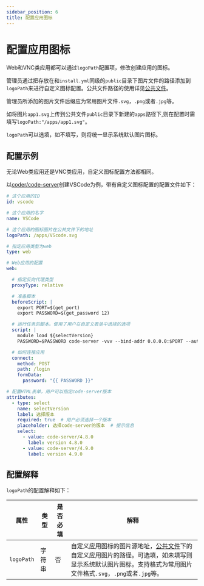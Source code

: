 ```yaml
---
sidebar_position: 6
title: 配置应用图标
---
```


# 配置应用图标

Web和VNC类应用都可以通过`logoPath`配置项，修改创建应用的图标。

管理员通过把存放在和`install.yml`同级的`public`目录下图片文件的路径添加到`logoPath`来进行自定义图标配置。公共文件路径的使用详见[公共文件](../../customization/public-files.md)。

管理员所添加的图片文件后缀应为常用图片文件`.svg`，`.png`或者`.jpg`等。

如将图片`app1.svg`上传到公共文件`public`目录下新建的`apps`路径下,则在配置时需填写`logoPath:"/apps/app1.svg"`。

`logoPath`可以选填，如不填写，则将统一显示系统默认图片图标。


## 配置示例

无论Web类应用还是VNC类应用，自定义图标配置方法都相同。

以[coder/code-server](https://github.com/coder/code-server)创建VSCode为例，带有自定义图标配置的配置文件如下：

```yaml title="config/apps/vscode.yml"
# 这个应用的ID
id: vscode

# 这个应用的名字
name: VSCode

# 这个应用的图标图片在公共文件下的地址
logoPath: /apps/VScode.svg

# 指定应用类型为web
type: web

# Web应用的配置
web:

  # 指定反向代理类型
  proxyType: relative

  # 准备脚本
  beforeScript: |
    export PORT=$(get_port)
    export PASSWORD=$(get_password 12)

  # 运行任务的脚本。使用了用户在自定义表单中选择的选项
  script: |
    module load ${selectVersion}
    PASSWORD=$PASSWORD code-server -vvv --bind-addr 0.0.0.0:$PORT --auth password

  # 如何连接应用
  connect:
    method: POST
    path: /login
    formData:
      password: "{{ PASSWORD }}"

# 配置HTML表单，用户可以指定code-server版本      
attributes:
  - type: select
    name: selectVersion
    label: 选择版本
    required: true  # 用户必须选择一个版本
    placeholder: 选择code-server的版本  # 提示信息
    select:
      - value: code-server/4.8.0
        label: version 4.8.0
      - value: code-server/4.9.0
        label: version 4.9.0
```

## 配置解释

`logoPath`的配置解释如下：

| 属性         | 类型                           | 是否必填 | 解释                                                                        |
|------------|---------------------------------|----------|----------------------------------------------------------------------------|
| `logoPath` | 字符串                           | 否       | 自定义应用图标的图片源地址，[公共文件](../../customization/public-files.md)下的自定义应用图片的路径。可选填，如未填写则显示系统默认图片图标。支持格式为常用图片文件格式`.svg`，`.png`或者`.jpg`等。                                                                    |
